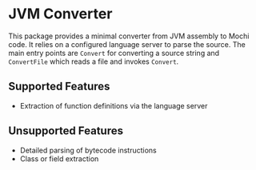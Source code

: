 # JVM Converter

This package provides a minimal converter from JVM assembly to Mochi code. It relies on a configured language server to parse the source. The main entry points are `Convert` for converting a source string and `ConvertFile` which reads a file and invokes `Convert`.

## Supported Features

- Extraction of function definitions via the language server

## Unsupported Features

- Detailed parsing of bytecode instructions
- Class or field extraction

